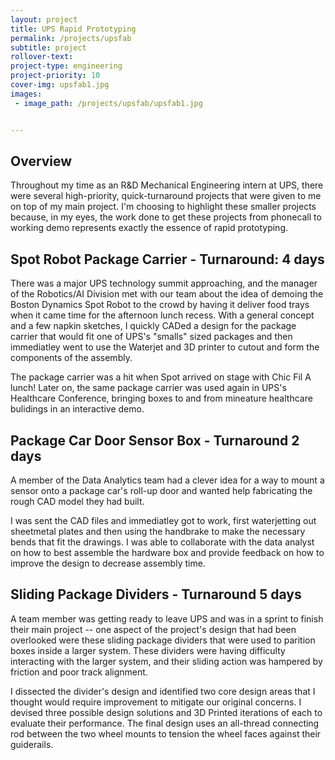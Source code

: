 ```yaml
---
layout: project
title: UPS Rapid Prototyping
permalink: /projects/upsfab
subtitle: project
rollover-text:
project-type: engineering
project-priority: 10
cover-img: upsfab1.jpg
images:
 - image_path: /projects/upsfab/upsfab1.jpg


---
```

## Overview
Throughout my time as an R&D Mechanical Engineering intern at UPS, there were several high-priority, quick-turnaround projects that were given to me on top of my main project. I'm choosing to highlight these smaller projects because, in my eyes, the work done to get these projects from phonecall to working demo represents exactly the essence of rapid prototyping.

## Spot Robot Package Carrier - Turnaround: 4 days
There was a major UPS technology summit approaching, and the manager of the Robotics/AI Division met with our team about the idea of demoing the Boston Dynamics Spot Robot to the crowd by having it deliver food trays when it came time for the afternoon lunch recess. With a general concept and a few napkin sketches, I quickly CADed a design for the package carrier that would fit one of UPS's "smalls" sized packages and then immediatley went to use the Waterjet and 3D printer to cutout and form the components of the assembly. 

The package carrier was a hit when Spot arrived on stage with Chic Fil A lunch! Later on, the same package carrier was used again in UPS's Healthcare Conference, bringing boxes to and from mineature healthcare bulidings in an interactive demo. 

## Package Car Door Sensor Box - Turnaround 2 days
A member of the Data Analytics team had a clever idea for a way to mount a sensor onto a package car's roll-up door and wanted help fabricating the rough CAD model they had built. 

I was sent the CAD files and immediatley got to work, first waterjetting out sheetmetal plates and then using the handbrake to make the necessary bends that fit the drawings. I was able to collaborate with the data analyst on how to best assemble the hardware box and provide feedback on how to improve the design to decrease assembly time.

## Sliding Package Dividers - Turnaround 5 days
A team member was getting ready to leave UPS and was in a sprint to finish their main project -- one aspect of the project's design that had been overlooked were these sliding package dividers that were used to parition boxes inside a larger system. These dividers were having difficulty interacting with the larger system, and their sliding action was hampered by friction and poor track alignment. 

I dissected the divider's design and identified two core design areas that I thought would require improvement to mitigate our original concerns. I devised three possible design solutions and 3D Printed iterations of each to evaluate their performance. The final design uses an all-thread connecting rod between the two wheel mounts to tension the wheel faces against their guiderails. 





